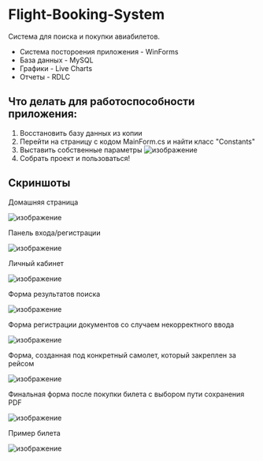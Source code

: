 # Flight-Booking-System

Система для поиска и покупки авиабилетов.
+ Система постороения приложения - WinForms
+ База данных - MySQL
+ Графики - Live Charts
+ Отчеты - RDLC

## Что делать для работоспособности приложения:
1. Восстановить базу данных из копии
2. Перейти на страницу с кодом MainForm.cs и найти класс "Constants"
3. Выставить собственные параметры
![изображение](https://user-images.githubusercontent.com/61936377/163679361-664d3bd2-942f-4765-ac74-9e3623b184e5.png)
4. Собрать проект и пользоваться!

## Скриншоты

Домашняя страница

![изображение](https://user-images.githubusercontent.com/61936377/163679701-493ed16d-c987-4f75-8cc5-7df895dfab9a.png)

Панель входа/регистрации

![изображение](https://user-images.githubusercontent.com/61936377/163679724-0da7001b-c5e7-445c-99cc-32e5857124ae.png)

Личный кабинет

![изображение](https://user-images.githubusercontent.com/61936377/163679757-83892959-d164-4ab2-8385-71be89cc8fc0.png)

Форма результатов поиска

![изображение](https://user-images.githubusercontent.com/61936377/163679806-738ca1c9-d07e-4d3e-a5ba-4ff36dc8d8f2.png)

Форма регистрации документов со случаем некорректного ввода

![изображение](https://user-images.githubusercontent.com/61936377/163679836-cffdea2c-dc96-4c57-92ac-3e18a59a0c5d.png)

Форма, созданная под конкретный самолет, который закреплен за рейсом

![изображение](https://user-images.githubusercontent.com/61936377/163679953-7f9a98ce-51a2-40f6-98a9-b0213c2c7156.png)

Финальная форма после покупки билета с выбором пути сохранения PDF

![изображение](https://user-images.githubusercontent.com/61936377/163679971-21ba6b39-b093-40ce-a3a9-68278522bfaf.png)

Пример билета

![изображение](https://user-images.githubusercontent.com/61936377/163680112-4a644c1e-f04b-45b3-8894-66ad0117c2d6.png)
